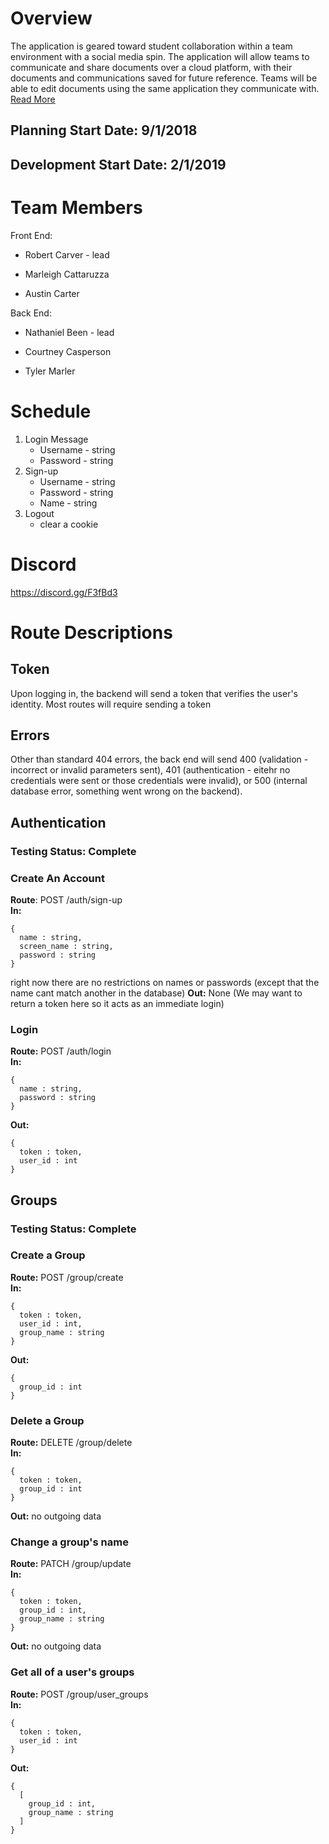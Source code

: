 # Overview
The application is geared toward student collaboration within a team environment with a social media spin. The application will allow teams to communicate and share documents over a cloud platform, with their documents and communications saved for future reference. Teams will be able to edit documents using the same application they communicate with.  
[Read More](https://github.com/gbobo1997/VoltaireTest/blob/master/BACS487_ProjectReport_AcademicCollaborationApp.pdf)

## Planning Start Date: 9/1/2018
## Development Start Date: 2/1/2019

# Team Members
Front End:

- Robert Carver - lead

- Marleigh Cattaruzza

- Austin Carter
  
Back End: 

- Nathaniel Been - lead

- Courtney Casperson

- Tyler Marler

# Schedule
1. Login Message
    - Username - string
    - Password - string
2. Sign-up 
    - Username - string
    - Password - string
    - Name - string
3. Logout
    - clear a cookie
# Discord
https://discord.gg/F3fBd3

# Route Descriptions
## Token
Upon logging in, the backend will send a token that verifies the user's identity. Most routes will require sending a token
## Errors
Other than standard 404 errors, the back end will send 400 (validation - incorrect or invalid parameters sent), 401 (authentication - eitehr no credentials were sent or those credentials were invalid), or 500 (internal database error, something went wrong on the backend).

## Authentication
### Testing Status: Complete
### Create An Account
**Route**: POST /auth/sign-up \
**In:** 
```
{
  name : string,
  screen_name : string,
  password : string
}
```
right now there are no restrictions on names or passwords (except that the name cant match another in the database)
**Out:** None (We may want to return a token here so it acts as an immediate login)

### Login
**Route:** POST /auth/login \
**In:**
```
{
  name : string,
  password : string
}
```
**Out:**
```
{
  token : token,
  user_id : int
}
```
## Groups 
### Testing Status: Complete
### Create a Group
**Route:** POST /group/create \
**In:**
```
{
  token : token,
  user_id : int,
  group_name : string
}
```
**Out:**
```
{
  group_id : int
}
```

### Delete a Group
**Route:** DELETE /group/delete \
**In:**
```
{
  token : token,
  group_id : int
}
```
**Out:** no outgoing data

### Change a group's name
**Route:** PATCH /group/update \
**In:**
```
{
  token : token,
  group_id : int,
  group_name : string
}
```
**Out:** no outgoing data

### Get all of a user's groups
**Route:** POST /group/user_groups \
**In:**
```
{
  token : token,
  user_id : int
}
```
**Out:** 
```
{
  [
    group_id : int,
    group_name : string
  ]
}
```
